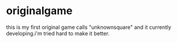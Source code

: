 # originalgame
this is my first original game calls "unknownsquare" and it currently developing.i'm tried hard to make it better.
